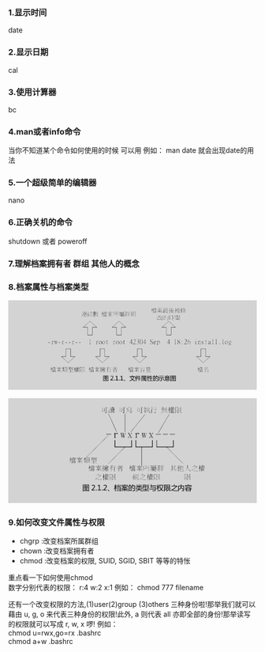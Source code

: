### 1.显示时间
date

### 2.显示日期
cal

### 3.使用计算器
bc

### 4.man或者info命令
当你不知道某个命令如何使用的时候 可以用
例如： man date
就会出现date的用法

### 5.一个超级简单的编辑器
nano

### 6.正确关机的命令
shutdown 或者 poweroff

### 7.理解档案拥有者 群组 其他人的概念

### 8.档案属性与档案类型
![](/文档属性.png)

![](/档案类型.png)

### 9.如何改变文件属性与权限
- chgrp :改变档案所属群组
- chown :改变档案拥有者
- chmod :改变档案的权限, SUID, SGID, SBIT 等等的特怅

重点看一下如何使用chmod  
数字分别代表的权限：
r:4  w:2  x:1
例如：
chmod 777 filename

还有一个改变权限的方法,(1)user(2)group (3)others 三种身份啦!那举我们就可以藉由 u, g, o 来代表三种身份的权限!此外,
a 则代表 all 亦即全部的身份!那举读写的权限就可以写成 r, w, x 啰!
例如：   
chmod u=rwx,go=rx .bashrc   
chmod a+w .bashrc
